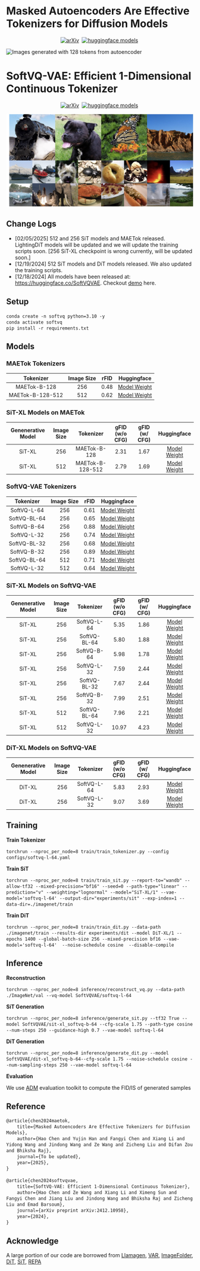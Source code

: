 # Masked Autoencoders Are Effective Tokenizers for Diffusion Models


<div align="center">

[![arXiv](https://img.shields.io/badge/arXiv%20paper-2412.10958-b31b1b.svg)](https://github.com/Hhhhhhao/continuous_tokenizer)&nbsp;
[![huggingface models](https://img.shields.io/badge/%F0%9F%A4%97%20Weights-yellow)](https://huggingface.co/MAETok)&nbsp;

</div>

![Images generated with 128 tokens from autoencoder](assets/figure2.png)


# SoftVQ-VAE: Efficient 1-Dimensional Continuous Tokenizer


<div align="center">

[![arXiv](https://img.shields.io/badge/arXiv%20paper-2412.10958-b31b1b.svg)](https://arxiv.org/abs/2412.10958v1)&nbsp;
[![huggingface models](https://img.shields.io/badge/%F0%9F%A4%97%20Weights-yellow)](https://huggingface.co/SoftVQVAE)&nbsp;

</div>

![Images generated with 32 and 64 tokens](assets/figure1.jpg)


## Change Logs
* [02/05/2025] 512 and 256 SiT models and MAETok released. LightingDiT models will be updated and we will update the training scripts soon. [256 SiT-XL checkpoint is wrong currently, will be updated soon.]
* [12/19/2024] 512 SiT models and DiT models released. We also updated the training scripts.
* [12/18/2024] All models have been released at: https://huggingface.co/SoftVQVAE. Checkout [demo](demo/sit.ipynb) here. 


## Setup
```
conda create -n softvq python=3.10 -y
conda activate softvq
pip install -r requirements.txt
```


## Models

### MAETok Tokenizers


| Tokenizer 	| Image Size | rFID 	| Huggingface 	|
|:---:	| :---:	| :---:	|:---:	|
| MAETok-B-128 	| 256 | 0.48 	| [Model Weight](https://huggingface.co/MAETok/maetok-b-128) 	|
| MAETok-B-128-512 	| 512 | 0.62 	| [Model Weight](https://huggingface.co/MAETok/maetok-b-512) 	|


### SiT-XL Models on MAETok

| Genenerative Model | Image Size	| Tokenizer 	| gFID (w/o CFG) |	gFID (w/ CFG)| Huggingface 	|
|:---:	|:---:	|:---:	|:---:	|:---:	|:---:	|
| SiT-XL 	| 256 | MAETok-B-128 	| 2.31 	| 1.67 | [Model Weight](https://huggingface.co/MAETok/sit-xl_maetok-b-128) 	|
| SiT-XL 	| 512 | MAETok-B-128-512	| 2.79 	| 1.69 | [Model Weight](https://huggingface.co/MAETok/sit-xl_maetok-b-128-512) 	|


### SoftVQ-VAE Tokenizers


| Tokenizer 	| Image Size | rFID 	| Huggingface 	|
|:---:	| :---:	| :---:	|:---:	|
| SoftVQ-L-64 	| 256 | 0.61 	| [Model Weight](https://huggingface.co/SoftVQVAE/softvq-l-64) 	|
| SoftVQ-BL-64 	| 256 | 0.65 	| [Model Weight](https://huggingface.co/SoftVQVAE/softvq-bl-64) 	|
| SoftVQ-B-64 	| 256 | 0.88 	| [Model Weight](https://huggingface.co/SoftVQVAE/softvq-b-64) 	|
| SoftVQ-L-32 	| 256 | 0.74 	| [Model Weight](https://huggingface.co/SoftVQVAE/softvq-l-32) 	|
| SoftVQ-BL-32 	| 256 | 0.68 	| [Model Weight](https://huggingface.co/SoftVQVAE/softvq-bl-32) 	|
| SoftVQ-B-32 	| 256 | 0.89 	| [Model Weight](https://huggingface.co/SoftVQVAE/softvq-b-32) 	|
| SoftVQ-BL-64 	| 512 | 0.71 	| [Model Weight](https://huggingface.co/SoftVQVAE/softvq-bl-64-512) 	|
| SoftVQ-L-32 	| 512 | 0.64 	| [Model Weight](https://huggingface.co/SoftVQVAE/softvq-l-32-512) 	|


### SiT-XL Models on SoftVQ-VAE 

| Genenerative Model | Image Size	| Tokenizer 	| gFID (w/o CFG) |	gFID (w/ CFG)| Huggingface 	|
|:---:	|:---:	|:---:	|:---:	|:---:	|:---:	|
| SiT-XL 	| 256 | SoftVQ-L-64 	| 5.35 	| 1.86 | [Model Weight](https://huggingface.co/SoftVQVAE/sit-xl_softvq-l-64) 	|
| SiT-XL 	| 256 | SoftVQ-BL-64 	| 5.80 	| 1.88 | [Model Weight](https://huggingface.co/SoftVQVAE/sit-xl_softvq-bl-64) 	|
| SiT-XL 	| 256 | SoftVQ-B-64 	| 5.98 	| 1.78 | [Model Weight](https://huggingface.co/SoftVQVAE/sit-xl_softvq-b-64) 	|
| SiT-XL 	| 256 | SoftVQ-L-32 	| 7.59 	| 2.44 | [Model Weight](https://huggingface.co/SoftVQVAE/sit-xl_softvq-l-32) 	|
| SiT-XL 	| 256 | SoftVQ-BL-32 	| 7.67 	| 2.44 | [Model Weight](https://huggingface.co/SoftVQVAE/sit-xl_softvq-bl-32) 	|
| SiT-XL 	| 256 | SoftVQ-B-32 	| 7.99 	| 2.51 | [Model Weight](https://huggingface.co/SoftVQVAE/sit-xl_softvq-b-32) 	|
| SiT-XL 	| 512 | SoftVQ-BL-64 	| 7.96 	| 2.21 |[Model Weight](https://huggingface.co/SoftVQVAE/sit-xl_softvq-bl-64-512) 	|
| SiT-XL 	| 512 | SoftVQ-L-32 	| 10.97 	| 4.23 | [Model Weight](https://huggingface.co/SoftVQVAE/sit-xl_softvq-l-32-512) 	|

### DiT-XL Models on SoftVQ-VAE 

| Genenerative Model | Image Size	| Tokenizer 	| gFID (w/o CFG) 	| gFID (w/ CFG) | Huggingface 	|
|:---:	|:---:	|:---:	|:---:	|:---:	|:---:	|
| DiT-XL 	| 256 | SoftVQ-L-64 	| 5.83 	| 2.93 | [Model Weight](https://huggingface.co/SoftVQVAE/dit-xl_softvq-l-64) 	|
| DiT-XL 	| 256 | SoftVQ-L-32 	| 9.07 	| 3.69 | [Model Weight](https://huggingface.co/SoftVQVAE/dit-xl_softvq-bl-64) 	|


## Training 

**Train Tokenizer**
```
torchrun --nproc_per_node=8 train/train_tokenizer.py --config configs/softvq-l-64.yaml
```

**Train SiT**
```
torchrun --nproc_per_node=8 train/train_sit.py --report-to="wandb" --allow-tf32 --mixed-precision="bf16" --seed=0 --path-type="linear" --prediction="v" --weighting="lognormal" --model="SiT-XL/1" --vae-model='softvq-l-64' --output-dir="experiments/sit" --exp-index=1 --data-dir=./imagenet/train
```

**Train DiT**
```
torchrun --nproc_per_node=8 train/train_dit.py --data-path ./imagenet/train --results-dir experiments/dit --model DiT-XL/1 --epochs 1400 --global-batch-size 256 --mixed-precision bf16 --vae-model='softvq-l-64'  --noise-schedule cosine  --disable-compile
```

## Inference


**Reconstruction**
```
torchrun --nproc_per_node=8 inference/reconstruct_vq.py --data-path ./ImageNet/val --vq-model SoftVQVAE/softvq-l-64 
```


**SiT Generation**
```
torchrun --nproc_per_node=8 inference/generate_sit.py --tf32 True --model SoftVQVAE/sit-xl_softvq-b-64 --cfg-scale 1.75 --path-type cosine --num-steps 250 --guidance-high 0.7 --vae-model softvq-l-64
```

**DiT Generation**
```
torchrun --nproc_per_node=8 inference/generate_dit.py --model SoftVQVAE/dit-xl_softvq-b-64--cfg-scale 1.75 --noise-schedule cosine --num-sampling-steps 250 --vae-model softvq-l-64
```


**Evaluation**

We use [ADM](https://github.com/openai/guided-diffusion/tree/main) evaluation toolkit to compute the FID/IS of generated samples



## Reference
```
@article{chen2024maetok,
    title={Masked Autoencoders Are Effective Tokenizers for Diffusion Models},
    author={Hao Chen and Yujin Han and Fangyi Chen and Xiang Li and Yidong Wang and Jindong Wang and Ze Wang and Zicheng Liu and Difan Zou and Bhiksha Raj},
    journal={To be updated},
    year={2025},
}

@article{chen2024softvqvae,
    title={SoftVQ-VAE: Efficient 1-Dimensional Continuous Tokenizer},
    author={Hao Chen and Ze Wang and Xiang Li and Ximeng Sun and Fangyi Chen and Jiang Liu and Jindong Wang and Bhiksha Raj and Zicheng Liu and Emad Barsoum},
    journal={arXiv preprint arXiv:2412.10958},
    year={2024},
}
```

## Acknowledge 
A large portion of our code are borrowed from [Llamagen](https://github.com/FoundationVision/LlamaGen), [VAR](https://github.com/FoundationVision/VAR/tree/main), [ImageFolder](https://github.com/lxa9867/ImageFolder), [DiT](https://github.com/facebookresearch/DiT/tree/main), [SiT](https://github.com/willisma/SiT), [REPA](https://github.com/sihyun-yu/REPA/tree/main)
